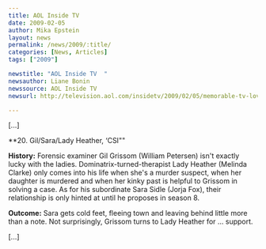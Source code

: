 ```yaml
---
title: AOL Inside TV
date: 2009-02-05
author: Mika Epstein
layout: news
permalink: /news/2009/:title/
categories: [News, Articles]
tags: ["2009"]

newstitle: "AOL Inside TV  "
newsauthor: Liane Bonin  
newssource: AOL Inside TV  
newsurl: http://television.aol.com/insidetv/2009/02/05/memorable-tv-love-triangles/  

---
```


[...]

**20. Gil/Sara/Lady Heather, &#8216;CSI""

**History:** Forensic examiner Gil Grissom (William Petersen) isn't exactly lucky with the ladies. Dominatrix-turned-therapist Lady Heather (Melinda Clarke) only comes into his life when she's a murder suspect, when her daughter is murdered and when her kinky past is helpful to Grissom in solving a case. As for his subordinate Sara Sidle (Jorja Fox), their relationship is only hinted at until he proposes in season 8.

**Outcome:** Sara gets cold feet, fleeing town and leaving behind little more than a note. Not surprisingly, Grissom turns to Lady Heather for ... support.

[...]  
